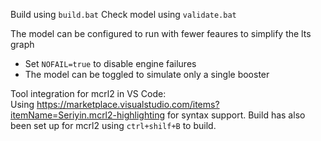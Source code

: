 


Build using `build.bat`
Check model using `validate.bat`

The model can be configured to run with fewer feaures to simplify the lts graph
* Set `NOFAIL=true` to disable engine failures
* The model can be toggled to simulate only a single booster




Tool integration for mcrl2 in VS Code:  
Using https://marketplace.visualstudio.com/items?itemName=Seriyin.mcrl2-highlighting for syntax support.
Build has also been set up for mcrl2 using `ctrl+shilf+B` to build.